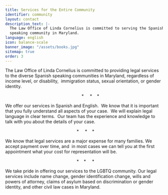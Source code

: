 ```yaml
---
title: Services for the Entire Community
identifier: community
layout: contact
description_text: |-
  The Law Office of Linda Cornelius is committed to serving the Spanish
  speaking community in Maryland.
language: english
icon: balance-scale
banner_image: "/assets/books.jpg"
sitemap: true
order: 3
---
```


The Law Office of Linda Cornelius is committed to providing legal services to the diverse Spanish speaking communities in Maryland, regardless of income level, or disability, &nbsp;immigration status, sexual orientation, or gender identity.

&nbsp; &nbsp; &nbsp; &nbsp; &nbsp; &nbsp; &nbsp; &nbsp; &nbsp; &nbsp; &nbsp; &nbsp; &nbsp; &nbsp; &nbsp; &nbsp; &nbsp; &nbsp; &nbsp; &nbsp; &nbsp; &nbsp; &nbsp; &nbsp; &nbsp; &nbsp; &nbsp; &nbsp; &nbsp; &nbsp; &nbsp; \* &nbsp; &nbsp; \* &nbsp; &nbsp;\*

We offer our services in Spanish and English. &nbsp;We know that it is important that you fully understand all aspects of your case. &nbsp;We will explain legal language in clear terms. &nbsp;Our team has the experience and knowledge to talk with you about the details of your case.&nbsp;

&nbsp; &nbsp; &nbsp; &nbsp; &nbsp; &nbsp; &nbsp; &nbsp; &nbsp; &nbsp; &nbsp; &nbsp; &nbsp; &nbsp; &nbsp; &nbsp; &nbsp; &nbsp; &nbsp; &nbsp; &nbsp; &nbsp; &nbsp; &nbsp; &nbsp; &nbsp; &nbsp; &nbsp; &nbsp; \* &nbsp; &nbsp; \* &nbsp; &nbsp;\*

We know that legal services are a major expense for many families. We accept payment over time, and &nbsp;in most cases we can tell you at the first appointment what your cost for representation will be.

&nbsp; &nbsp; &nbsp; &nbsp; &nbsp; &nbsp; &nbsp; &nbsp; &nbsp; &nbsp; &nbsp; &nbsp; &nbsp; &nbsp; &nbsp; &nbsp; &nbsp; &nbsp; &nbsp; &nbsp; &nbsp; &nbsp; &nbsp; &nbsp; &nbsp; &nbsp; &nbsp; &nbsp; &nbsp; \* &nbsp; &nbsp;\* &nbsp; &nbsp; \*

We take pride in offering our services to the LGBTQ community. Our legal services include name change, gender identification change, wills and powers of attorney, claims of asylum based on discrimination or gender identity, and other civil law cases in Maryland.